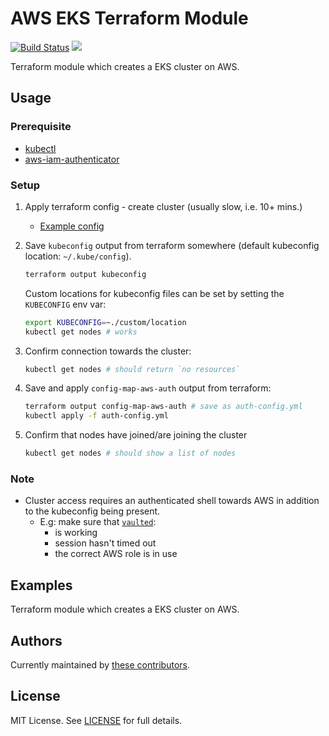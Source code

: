 # AWS EKS Terraform Module

[![Build Status](https://travis-ci.com/telia-oss/terraform-aws-eks.svg?branch=master)](https://travis-ci.com/telia-oss/terraform-aws-eks) ![](https://img.shields.io/maintenance/yes/2018.svg)

Terraform module which creates a EKS cluster on AWS.

## Usage

### Prerequisite

* [kubectl](https://kubernetes.io/docs/tasks/tools/install-kubectl/)
* [aws-iam-authenticator](https://github.com/kubernetes-sigs/aws-iam-authenticator)

### Setup

1. Apply terraform config - create cluster (usually slow, i.e. 10+ mins.)
    * [Example config](examples/default/example.tf)
2. Save `kubeconfig` output from terraform somewhere (default kubeconfig location: `~/.kube/config`).

    ```sh
    terraform output kubeconfig
    ```
    Custom locations for kubeconfig files can be set by setting the `KUBECONFIG` env var:
    ```sh
    export KUBECONFIG=~./custom/location
    kubectl get nodes # works
    ```

3. Confirm connection towards the cluster:

    ```sh
    kubectl get nodes # should return `no resources`
    ```

4. Save and apply `config-map-aws-auth` output from terraform:

    ```sh
    terraform output config-map-aws-auth # save as auth-config.yml
    kubectl apply -f auth-config.yml
    ```

5. Confirm that nodes have joined/are joining the cluster

    ```sh
    kubectl get nodes # should show a list of nodes
    ```

### Note

* Cluster access requires an authenticated shell towards AWS in addition to the kubeconfig being present.
  * E.g: make sure that [`vaulted`](https://github.com/miquella/vaulted):
    * is working
    * session hasn't timed out
    * the correct AWS role is in use

## Examples

Terraform module which creates a EKS cluster on AWS.

## Authors

Currently maintained by [these contributors](../../graphs/contributors).

## License

MIT License. See [LICENSE](LICENSE) for full details.
